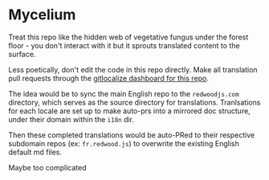 # Mycelium

Treat this repo like the hidden web of vegetative fungus under the forest floor - you don't interact with it but it sprouts translated content to the surface.

Less poetically, don't edit the code in this repo directly. Make all translation pull requests through the [gitlocalize dashboard for this repo](https://gitlocalize.com/repo/5446).

The idea would be to sync the main English repo to the `redwoodjs.com` directory, which serves as the source directory for translations. Tranlsations for each locale are set up to make auto-prs into a mirrored doc structure, under their domain within the `i18n` dir.

Then these completed translations would be auto-PRed to their respective subdomain repos (ex: `fr.redwood.js`) to overwrite the existing English default md files.

Maybe too complicated
